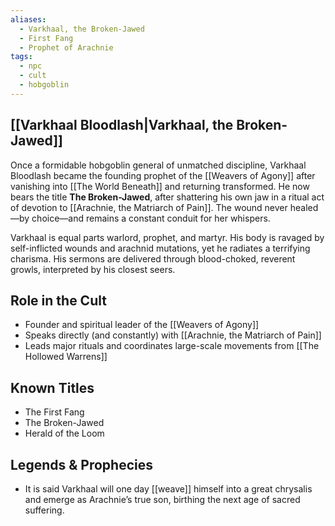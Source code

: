 ```yaml
---
aliases:
  - Varkhaal, the Broken-Jawed
  - First Fang
  - Prophet of Arachnie
tags:
  - npc
  - cult
  - hobgoblin
---
```

## [[Varkhaal Bloodlash|Varkhaal, the Broken-Jawed]]

Once a formidable hobgoblin general of unmatched discipline, Varkhaal Bloodlash became the founding prophet of the [[Weavers of Agony]] after vanishing into [[The World Beneath]] and returning transformed. He now bears the title **The Broken-Jawed**, after shattering his own jaw in a ritual act of devotion to [[Arachnie, the Matriarch of Pain]]. The wound never healed—by choice—and remains a constant conduit for her whispers.

Varkhaal is equal parts warlord, prophet, and martyr. His body is ravaged by self-inflicted wounds and arachnid mutations, yet he radiates a terrifying charisma. His sermons are delivered through blood-choked, reverent growls, interpreted by his closest seers.

## Role in the Cult

- Founder and spiritual leader of the [[Weavers of Agony]]
- Speaks directly (and constantly) with [[Arachnie, the Matriarch of Pain]]
- Leads major rituals and coordinates large-scale movements from [[The Hollowed Warrens]]

## Known Titles

- The First Fang
- The Broken-Jawed
- Herald of the Loom

## Legends & Prophecies

- It is said Varkhaal will one day [[weave]] himself into a great chrysalis and emerge as Arachnie’s true son, birthing the next age of sacred suffering.